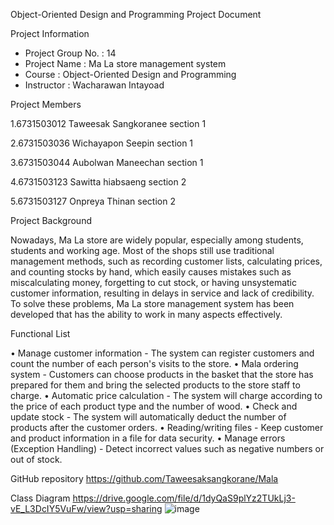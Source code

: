 Object-Oriented Design and Programming Project Document 

Project Information 
- Project Group No. : 14 
- Project Name : Ma La store management system
-  Course : Object-Oriented Design and Programming
- Instructor : Wacharawan Intayoad
  
Project Members

1.6731503012	 Taweesak     Sangkoranee	section 1

2.6731503036	 Wichayapon   Seepin	section 1

3.6731503044	 Aubolwan     Maneechan	section 1

4.6731503123	 Sawitta      hiabsaeng	section 2

5.6731503127	 Onpreya      Thinan	section 2

Project Background 

Nowadays, Ma La store are widely popular, especially among students, students and working age. Most 
of the shops still use traditional management methods, such as recording customer lists, calculating prices, 
and counting stocks by hand, which easily causes mistakes such as miscalculating money, forgetting to cut 
stock, or having unsystematic customer information, resulting in delays in service and lack of credibility. 
To solve these problems, Ma La store management system has been developed that has the ability to work 
in many aspects effectively. 

Functional List  

• Manage customer information  - The system can register customers and count the number of each person's visits to the store. 
• Mala ordering system  - Customers can choose products in the basket that the store has prepared for them and bring the 
selected products to the store staff to charge. 
• Automatic price calculation  - The system will charge according to the price of each product type and the number of wood. 
• Check and update stock - The system will automatically deduct the number of products after the customer orders. 
• Reading/writing files - Keep customer and product information in a file for data security. 
• Manage errors (Exception Handling)  - Detect incorrect values such as negative numbers or out of stock. 

GitHub repository 
https://github.com/Taweesaksangkorane/Mala 

Class Diagram 
https://drive.google.com/file/d/1dyQaS9plYz2TUkLj3-vE_L3DcIY5VuFw/view?usp=sharing
![image](https://github.com/user-attachments/assets/366ac6d2-d573-43aa-bb72-088656ccd007)

